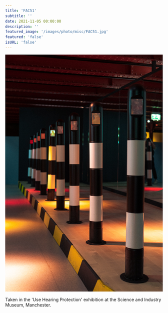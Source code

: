 ```yaml
---
title: 'FAC51'
subtitle: ''
date: 2021-11-05 00:00:00
description: ''
featured_image: '/images/photo/misc/FAC51.jpg'
featured: 'false'
isURL: 'false'
---
```


![](/images/photo/misc/FAC51.jpg)

Taken in the 'Use Hearing Protection' exhibition at the Science and Industry Museum, Manchester.
